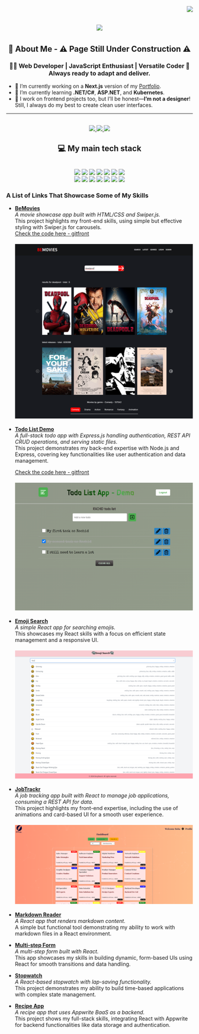 <img src="https://visitor-badge.laobi.icu/badge?page_id=Rashy-hub.Rashy-Hub" align="right"/>

<h1 align="center">
  <img src="https://readme-typing-svg.demolab.com?font=Fira+Code&weight=600&size=32&duration=3000&pause=600&color=4E5C97&vCenter=true&width=450&height=80&lines=Hi+there!%F0%9F%91%8B+;I'm+Rachid+Yagoubi+!%F0%9F%91%8A;I'm+a+web+Developer%F0%9F%9A%80!" />
</h1>

<h2 align="center">🎤 About Me - ⚠ Page Still Under Construction ⚠ </h2>
<h3 align="center">👨‍💻 Web Developer | JavaScript Enthusiast | Versatile Coder 🚀Always ready to adapt and deliver.</h3>

  - 🔭 I’m currently working on a **Next.js** version of my [Portfolio](https://www.underconstructionpage.com/).<br>
  - 🌱 I’m currently learning **.NET/C#**, **ASP.NET**, and **Kubernetes**.<br>
  - 🎨 I work on frontend projects too, but I’ll be honest—**I’m not a designer**! Still, I always do my best to create clean user interfaces.<br>
<hr>
<br>
<div align ="center">
<a href="mailto:yagoubi.r@gmail.com" >
<img src="https://img.shields.io/badge/Gmail-D14836?style=for-the-badge&logo=gmail&logoColor=white"/>
</a>
<a href="https://www.linkedin.com/in/rachid-yagoubi-dev/" target="_blank">
<img src="https://img.shields.io/badge/LinkedIn-0077B5?style=for-the-badge&logo=linkedin&logoColor=white"/>
</a>
<a href="https://yagoubi-rachid-dev.onrender.com/" target="_blank">
<img src="https://img.shields.io/badge/Portfolio-255E63?style=for-the-badge&logo=About.me&logoColor=white"/>
</a>


</div>
<h2 align="center">💻 My main tech stack </h2>
<br>
<div align="center" >
  <img src="https://img.shields.io/badge/HTML5-E34F26?style=for-the-badge&logo=html5&logoColor=white"/>
  <img src="https://img.shields.io/badge/CSS3-1572B6?style=for-the-badge&logo=css3&logoColor=white"/>
  <img src="https://img.shields.io/badge/JavaScript-323330?style=for-the-badge&logo=javascript&logoColor=F7DF1E">
  <img src="https://img.shields.io/badge/TypeScript-007ACC?style=for-the-badge&logo=typescript&logoColor=white">
  <img src="https://img.shields.io/badge/React-20232A?style=for-the-badge&logo=react&logoColor=61DAFB">
  <img src="https://img.shields.io/badge/Tailwind_CSS-38B2AC?style=for-the-badge&logo=tailwind-css&logoColor=white">
  <img src="https://img.shields.io/badge/next%20js-000000?style=for-the-badge&logo=nextdotjs&logoColor=white">
     
 </div>
 <div align ="center">
  <img src="https://img.shields.io/badge/Node%20js-339933?style=for-the-badge&logo=nodedotjs&logoColor=white">
  <img src="https://img.shields.io/badge/Express%20js-000000?style=for-the-badge&logo=express&logoColor=white">
  <img src="https://img.shields.io/badge/MongoDB-4EA94B?style=for-the-badge&logo=mongodb&logoColor=white">
  <img src="https://img.shields.io/badge/MySQL-005C84?style=for-the-badge&logo=mysql&logoColor=white">
  <img src="https://img.shields.io/badge/strapi-2F2E8B?style=for-the-badge&logo=strapi&logoColor=white">
  <img src="https://img.shields.io/badge/Appwrite-F02E65?style=for-the-badge&logo=Appwrite&logoColor=black">
  <img src="https://img.shields.io/badge/Docker-2CA5E0?style=for-the-badge&logo=docker&logoColor=white">
  </div>

### A List of Links That Showcase Some of My Skills

- [**BeMovies**](https://bemovies.onrender.com)  
  *A movie showcase app built with HTML/CSS and Swiper.js.*  
  This project highlights my front-end skills, using simple but effective styling with Swiper.js for carousels.<br>
  [Check the code here - gitfront](https://gitfront.io/r/Neoth/w7YhrB7B8s5w/BeMovies/)
  
  <img src="assets/bemovies-screenshot.png" style="display: block; width: 600px; margin-bottom: 20px;margin-top: 20px;">


- [**Todo List Demo**](https://todo-list-demo.onrender.com)  
  *A full-stack todo app with Express.js handling authentication, REST API CRUD operations, and serving static files.*  
  This project demonstrates my back-end expertise with Node.js and Express, covering key functionalities like user authentication and data management. <br>
 
  [Check the code here - gitfront](https://gitfront.io/r/Neoth/UCAL84TQNNZy/todo-list-demo/)

  <img src="assets/todo-app.png" style="display: block; width: 600px; margin-bottom: 20px;margin-top: 20px;">


- [**Emoji Search**](https://emojisearch-db.onrender.com)  
  *A simple React app for searching emojis.*  
  This showcases my React skills with a focus on efficient state management and a responsive UI. <br>

  <img src="assets/emoji-search.png" style="display: block; width: 600px; margin-bottom: 20px;margin-top: 20px;">

- [**JobTrackr**](https://jobtrackr-6b0t.onrender.com)  
  *A job tracking app built with React to manage job applications, consuming a REST API for data.* <br>
  This project highlights my front-end expertise, including the use of animations and card-based UI for a smooth user experience.

  <img src="assets/jobtracker.png" style="display: block; width: 600px;heigth: 600px; margin-bottom: 20px;margin-top: 20px;">

- [**Markdown Reader**](https://markdown-reader.onrender.com)  
  *A React app that renders markdown content.*  
  A simple but functional tool demonstrating my ability to work with markdown files in a React environment.

- [**Multi-step Form**](https://multistepform-ap6d.onrender.com)  
  *A multi-step form built with React.*  
  This app showcases my skills in building dynamic, form-based UIs using React for smooth transitions and data handling.

- [**Stopwatch**](https://stopwatch-bd8y.onrender.com)  
  *A React-based stopwatch with lap-saving functionality.*  
  This project demonstrates my ability to build time-based applications with complex state management.

- [**Recipe App**](https://recipe-react-app-va6l.onrender.com)  
  *A recipe app that uses Appwrite BaaS as a backend.*  
  This project shows my full-stack skills, integrating React with Appwrite for backend functionalities like data storage and authentication.







<!--

**Rashy-hub/Rashy-Hub** is a ✨ _special_ ✨ repository because its `README.md` (this file) appears on your GitHub profile.

Here are some ideas to get you started:


- 🌱 I’m currently learning ...
- 👯 I’m looking to collaborate on ...
- 🤔 I’m looking for help with ...
- 💬 Ask me about ...
- 📫 How to reach me: ...
- 😄 Pronouns: ...
- ⚡ Fun fact: ...
-->
